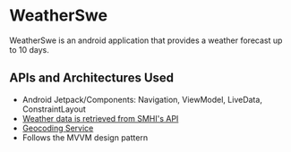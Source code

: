 # WeatherSwe

WeatherSwe is an android application that provides a weather forecast up to 10 days. 


## APIs and Architectures Used
- Android Jetpack/Components: Navigation, ViewModel, LiveData, ConstraintLayout
- [Weather data is retrieved from SMHI's API](http://opendata.smhi.se/apidocs/metfcst/index.html)
- [Geocoding Service](https://developers.arcgis.com/rest/geocode/api-reference/overview-world-geocoding-service.htm)
- Follows the MVVM design pattern